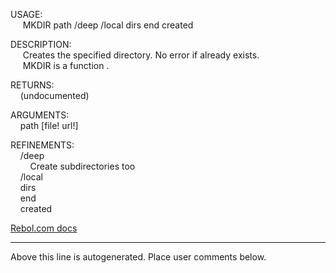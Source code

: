 USAGE:  
&nbsp;&nbsp;&nbsp;&nbsp;&nbsp;MKDIR&nbsp;path&nbsp;/deep&nbsp;/local&nbsp;dirs&nbsp;end&nbsp;created  
  
DESCRIPTION:  
&nbsp;&nbsp;&nbsp;&nbsp;&nbsp;Creates&nbsp;the&nbsp;specified&nbsp;directory.&nbsp;No&nbsp;error&nbsp;if&nbsp;already&nbsp;exists.  
&nbsp;&nbsp;&nbsp;&nbsp;&nbsp;MKDIR&nbsp;is&nbsp;a&nbsp;function&nbsp;.  
  
RETURNS:  
&nbsp;&nbsp;&nbsp;&nbsp;(undocumented)  
  
ARGUMENTS:  
&nbsp;&nbsp;&nbsp;&nbsp;path&nbsp;[file!&nbsp;url!]  
  
REFINEMENTS:  
&nbsp;&nbsp;&nbsp;&nbsp;/deep  
&nbsp;&nbsp;&nbsp;&nbsp;&nbsp;&nbsp;&nbsp;&nbsp;Create&nbsp;subdirectories&nbsp;too  
&nbsp;&nbsp;&nbsp;&nbsp;/local  
&nbsp;&nbsp;&nbsp;&nbsp;dirs  
&nbsp;&nbsp;&nbsp;&nbsp;end  
&nbsp;&nbsp;&nbsp;&nbsp;created  

[Rebol.com docs](http://www.rebol.com/r3/docs/functions/mkdir.html)
___
Above this line is autogenerated. Place user comments below.